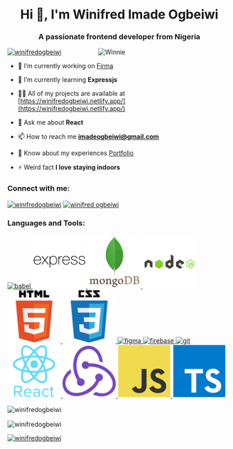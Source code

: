 <h1 align="center">Hi 👋, I'm Winifred Imade Ogbeiwi</h1>
<h3 align="center">A passionate frontend developer from Nigeria</h3>
<img align="right" alt="Winnie" width="300" src="https://img.freepik.com/free-vector/hand-drawn-flat-design-devops-illustration_23-2149375793.jpg?size=626&ext=jpg&uid=R81818668&ga=GA1.2.1081064923.1696895469&semt=ais">

<p align="left"> <a href="https://twitter.com/winifredogbeiwi" target="blank"><img src="https://img.shields.io/twitter/follow/winifredogbeiwi?logo=twitter&style=for-the-badge" alt="winifredogbeiwi" /></a> </p>

- 🔭 I’m currently working on [Firma](https://firma.ink/)

- 🌱 I’m currently learning **Expressjs**

- 👨‍💻 All of my projects are available at [https://winifredogbeiwi.netlify.app/](https://winifredogbeiwi.netlify.app/)

- 💬 Ask me about **React**

- 📫 How to reach me **imadeogbeiwi@gmail.com**

- 📄 Know about my experiences [Portfolio](https://drive.google.com/file/d/1eHRNad23n7qYfpRfIMxapWvH3-uca8RI/view?usp=sharing)

- ⚡ Weird fact **I love staying indoors**

<h3 align="left">Connect with me:</h3>
<p align="left">
<a href="https://twitter.com/winifredogbeiwi" target="blank"><img align="center" src="https://raw.githubusercontent.com/rahuldkjain/github-profile-readme-generator/master/src/images/icons/Social/twitter.svg" alt="winifredogbeiwi" height="30" width="40" /></a>
<a href="https://linkedin.com/in/winifred ogbeiwi" target="blank"><img align="center" src="https://raw.githubusercontent.com/rahuldkjain/github-profile-readme-generator/master/src/images/icons/Social/linked-in-alt.svg" alt="winifred ogbeiwi" height="30" width="40" /></a>
</p>

<h3 align="left">Languages and Tools:</h3>
<p align="left"> <a href="https://babeljs.io/" target="_blank" rel="noreferrer"> <img src="https://www.vectorlogo.zone/logos/babeljs/babeljs-icon.svg" alt="babel" width="120" height="120"/> </a> <a href="https://expressjs.com" target="_blank" rel="noreferrer"> <img src="https://raw.githubusercontent.com/devicons/devicon/master/icons/express/express-original-wordmark.svg" alt="express" width="120" height="120"/> </a> <a href="https://www.mongodb.com/" target="_blank" rel="noreferrer"> <img src="https://raw.githubusercontent.com/devicons/devicon/master/icons/mongodb/mongodb-original-wordmark.svg" alt="mongodb" width="120" height="120"/> </a> <a href="https://nodejs.org" target="_blank" rel="noreferrer"> <img src="https://raw.githubusercontent.com/devicons/devicon/master/icons/nodejs/nodejs-original-wordmark.svg" alt="nodejs" width="120" height="120"/> </a> <a href="https://www.w3.org/html/" target="_blank" rel="noreferrer"> <img src="https://raw.githubusercontent.com/devicons/devicon/master/icons/html5/html5-original-wordmark.svg" alt="html5" width="120" height="120"/> </a>  <a href="https://www.w3schools.com/css/" target="_blank" rel="noreferrer"> <img src="https://raw.githubusercontent.com/devicons/devicon/master/icons/css3/css3-original-wordmark.svg" alt="css3" width="120" height="120"/> </a> <a href="https://www.figma.com/" target="_blank" rel="noreferrer"> <img src="https://www.vectorlogo.zone/logos/figma/figma-icon.svg" alt="figma" width="120" height="120"/> </a> <a href="https://firebase.google.com/" target="_blank" rel="noreferrer"> <img src="https://www.vectorlogo.zone/logos/firebase/firebase-icon.svg" alt="firebase" width="120" height="120"/> </a> <a href="https://git-scm.com/" target="_blank" rel="noreferrer"> <img src="https://www.vectorlogo.zone/logos/git-scm/git-scm-icon.svg" alt="git" width="120" height="120"/> </a> <a href="https://reactjs.org/" target="_blank" rel="noreferrer"> <img src="https://raw.githubusercontent.com/devicons/devicon/master/icons/react/react-original-wordmark.svg" alt="react" width="120" height="120"/> </a> <a href="https://redux.js.org" target="_blank" rel="noreferrer"> <img src="https://raw.githubusercontent.com/devicons/devicon/master/icons/redux/redux-original.svg" alt="redux" width="120" height="120"/> </a> <a href="https://developer.mozilla.org/en-US/docs/Web/JavaScript" target="_blank" rel="noreferrer"> <img src="https://raw.githubusercontent.com/devicons/devicon/master/icons/javascript/javascript-original.svg" alt="javascript" width="120" height="120"/> </a> <a href="https://www.typescriptlang.org/" target="_blank" rel="noreferrer"> <img src="https://raw.githubusercontent.com/devicons/devicon/master/icons/typescript/typescript-original.svg" alt="typescript" width="120" height="120"/> </a> </p>

<p><img align="center" src="https://github-readme-stats.vercel.app/api/top-langs?username=winifredogbeiwi&show_icons=true&locale=en&layout=compact" alt="winifredogbeiwi" /></p>

<p><img align="center" src="https://github-readme-streak-stats.herokuapp.com/?user=winifredogbeiwi&" alt="winifredogbeiwi" /></p>
<p align="left"> <a href="https://github.com/ryo-ma/github-profile-trophy"><img src="https://github-profile-trophy.vercel.app/?username=winifredogbeiwi" alt="winifredogbeiwi" /></a> </p>
